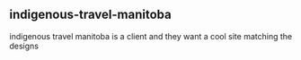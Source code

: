 ## indigenous-travel-manitoba
indigenous travel manitoba is a client and they want a cool site matching the designs
